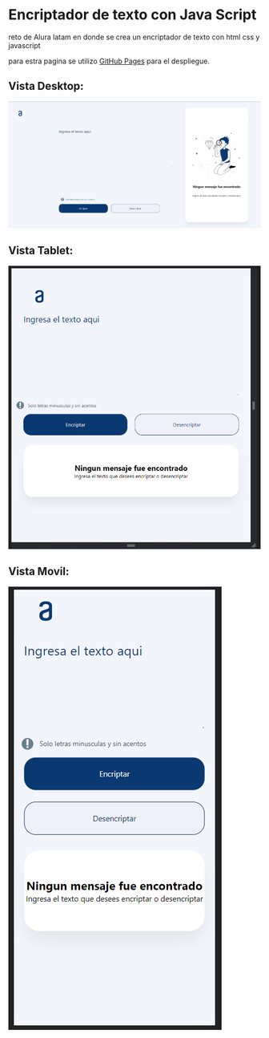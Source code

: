 # Encriptador de texto con Java Script
reto de Alura latam en donde se crea un encriptador de texto con html css y javascript

para estra pagina se utilizo [GitHub Pages](https://daveoval.github.io/encriptador-texto-JS/) para el despliegue.

## Vista Desktop:

![Desktop](./media/vista_desktop.png)

## Vista Tablet:

![Tablet](./media/vista_tablet.png)

## Vista Movil:

![Movil](./media/vista_movil.png)